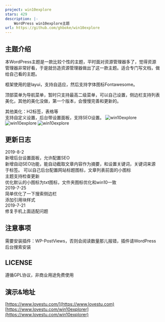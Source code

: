 ```yaml
---
project: win10explore
stars: 429
description: |-
    WordPress win10explore主题
url: https://github.com/ghboke/win10explore
---
```


## 主题介绍 
本WordPress主题是一款比较个性的主题，平时面对资源管理器多了，觉得资源管理器非常好看，于是就仿造资源管理器做出了这一款主题。适合专门写文档，做给自己看的主题。  

框架使用的是layui，支持自适应，然后支持字体图标Fontawesome。  

顶部菜单为导航菜单，暂时只支持最高二级菜单，可以自己设置，侧边栏支持列表美化，其他的美化没做，第一个版本，会慢慢完善和更新的。  

其他美化：H2标签，表格等  
支持自定义设置，后台带设置面板，支持SEO设置。
![win10explore](/img/win10exp01.png)  
![win10explore](/img/win10exp02.png)
![win10explore](/img/win10exp03.png)
## 更新日志
2019-8-2  
新增后台设置面板，允许配置SEO  
新增自动SEO功能，能自动截取文章内容作为摘要，和设置关键词，关键词来源于标签。 
可以自己后台配置网站标题图标，文章列表前面的小图标  
主题支持检查更新  
优化默认的小图标为txt图标，文件夹图标优化和win10一致  
2019-7-25  
简单优化了一下搜索侧边栏  
添加引用块样式  
2019-7-21  
修复手机上面适配问题  
## 注意事项  
需要安装插件：WP-PostViews，否则会阅读数量那儿报错，插件请WordPress后台搜索安装  
## LICENSE  
遵循GPL协议，非商业用途免费使用  
## 演示&地址
[https://www.lovestu.com/](https://www.lovestu.com)  
[https://www.lovestu.com/win10explorer](https://www.lovestu.com/win10explorer) 
